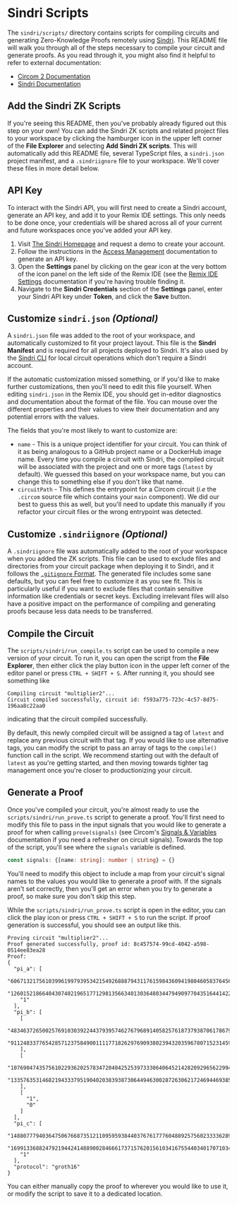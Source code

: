 # Sindri Scripts

The `sindri/scripts/` directory contains scripts for compiling circuits and generating Zero-Knowledge Proofs remotely using [Sindri](https://sindri.app).
This README file will walk you through all of the steps necessary to compile your circuit and generate proofs.
As you read through it, you might also find it helpful to refer to external documentation:

- [Circom 2 Documentation](https://docs.circom.io/)
- [Sindri Documentation](https://sindri.app/docs/)

## Add the Sindri ZK Scripts

If you're seeing this README, then you've probably already figured out this step on your own!
You can add the Sindri ZK scripts and related project files to your workspace by clicking the hamburger icon in the upper left corner of the **File Explorer** and selecting **Add Sindri ZK scripts**.
This will automatically add this README file, several TypeScript files, a `sindri.json` project manifest, and a `.sindriignore` file to your workspace.
We'll cover these files in more detail below.

## API Key

To interact with the Sindri API, you will first need to create a Sindri account, generate an API key, and add it to your Remix IDE settings.
This only needs to be done once, your credentials will be shared across all of your current and future workspaces once you've added your API key.

1. Visit [The Sindri Homepage](https://sindri.app/) and request a demo to create your account.
2. Follow the instructions in the [Access Management](https://sindri.app/docs/topic-guides/access-management/#api-key-creation-and-management) documentation to generate an API key.
3. Open the **Settings** panel by clicking on the gear icon at the very bottom of the icon panel on the left side of the Remix IDE (see the [Remix IDE Settings](https://remix-ide.readthedocs.io/en/latest/settings.html) documentation if you're having trouble finding it.
4. Navigate to the **Sindri Credentials** section of the **Settings** panel, enter your Sindri API key under **Token**, and click the **Save** button.

## Customize `sindri.json` _(Optional)_

A `sindri.json` file was added to the root of your workspace, and automatically customized to fit your project layout.
This file is the **Sindri Manifest** and is required for all projects deployed to Sindri.
It's also used by the [Sindri CLI](https://github.com/Sindri-Labs/sindri-js) for local circuit operations which don't require a Sindri account.

If the automatic customization missed something, or if you'd like to make further customizations, then you'll need to edit this file yourself.
When editing `sindri.json` in the Remix IDE, you should get in-editor diagnostics and documentation about the format of the file.
You can mouse over the different properties and their values to view their documentation and any potential errors with the values.

The fields that you're most likely to want to customize are:

- `name` - This is a unique project identifier for your circuit.
  You can think of it as being analogous to a GitHub project name or a DockerHub image name.
  Every time you compile a circuit with Sindri, the compiled circuit will be associated with the project and one or more tags (`latest` by default).
  We guessed this based on your workspace name, but you can change this to something else if you don't like that name.
- `circuitPath` - This defines the entrypoint for a Circom circuit (_i.e_ the `.circom` source file which contains your `main` component).
  We did our best to guess this as well, but you'll need to update this manually if you refactor your circuit files or the wrong entrypoint was detected.

## Customize `.sindriignore` _(Optional)_

A `.sindriignore` file was automatically added to the root of your workspace when you added the ZK scripts.
This file can be used to exclude files and directories from your circuit package when deploying it to Sindri, and it follows the [`.gitignore` Format](https://git-scm.com/docs/gitignore).
The generated file includes some sane defaults, but you can feel free to customize it as you see fit.
This is particularly useful if you want to exclude files that contain sensitive information like credentials or secret keys.
Excluding irrelevant files will also have a positive impact on the performance of compiling and generating proofs because less data needs to be transferred.

## Compile the Circuit

The `scripts/sindri/run_compile.ts` script can be used to compile a new version of your circuit.
To run it, you can open the script from the **File Explorer**, then either click the play button icon in the upper left corner of the editor panel or press `CTRL + SHIFT + S`.
After running it, you should see something like

```
Compiling circuit "multiplier2"...
Circuit compiled successfully, circuit id: f593a775-723c-4c57-8d75-196aa8c22aa0
```

indicating that the circuit compiled successfully.

By default, this newly compiled circuit will be assigned a tag of `latest` and replace any previous circuit with that tag.
If you would like to use alternative tags, you can modify the script to pass an array of tags to the `compile()` function call in the script.
We recommend starting out with the default of `latest` as you're getting started, and then moving towards tighter tag management once you're closer to productionizing your circuit.

## Generate a Proof

Once you've compiled your circuit, you're almost ready to use the `scripts/sindri/run_prove.ts` script to generate a proof.
You'll first need to modify this file to pass in the input signals that you would like to generate a proof for when calling `prove(signals)` (see Circom's [Signals & Variables](https://docs.circom.io/circom-language/signals/) documentation if you need a refresher on circuit signals).
Towards the top of the script, you'll see where the `signals` variable is defined.

```typescript
const signals: {[name: string]: number | string} = {}
```

You'll need to modify this object to include a map from your circuit's signal names to the values you would like to generate a proof with.
If the signals aren't set correctly, then you'll get an error when you try to generate a proof, so make sure you don't skip this step.

While the `scripts/sindri/run_prove.ts` script is open in the editor, you can click the play icon or press `CTRL + SHIFT + S` to run the script.
If proof generation is successful, you should see an output like this.

```
Proving circuit "multiplier2"...
Proof generated successfully, proof id: 8c457574-99cd-4042-a598-0514ee83ea28
Proof:
{
  "pi_a": [
    "6067132175610399619979395342154926888794311761598436094198046058376456187483",
    "12601521866404307402196517712981356634013036480344794909770435164414221099781",
    "1"
  ],
  "pi_b": [
    [
      "4834637265002576910303922443793957462767968914058257618737938706178679757759",
      "9112483377654285712375849001111771826297690938023943203596780715231459796539"
    ],
    [
      "10769047435756102293620257834720404252539733306406452142820929656229947907912",
      "13357635314682194333795190402038393873064494630028726306217246944693858036728"
    ],
    [
      "1",
      "0"
    ]
  ],
  "pi_c": [
    "14880777940364750676687351211095959384403767617776048892575602333362895582325",
    "16991336882479219442414889002846661737157620156103416755440340170710340617407",
    "1"
  ],
  "protocol": "groth16"
}
```

You can either manually copy the proof to wherever you would like to use it, or modify the script to save it to a dedicated location.
